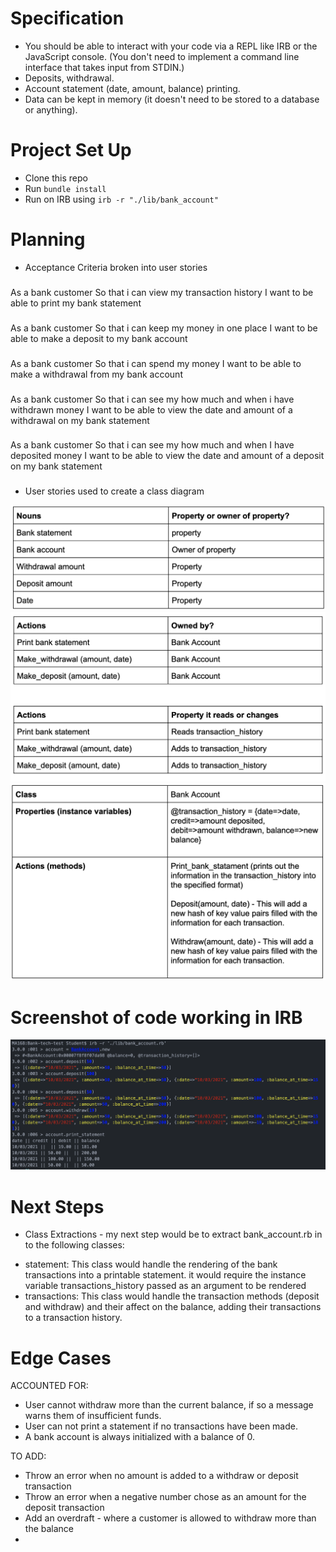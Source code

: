 # Specification

* You should be able to interact with your code via a REPL like IRB or the JavaScript console. (You don't need to implement a command line interface that takes input from STDIN.)
* Deposits, withdrawal.
* Account statement (date, amount, balance) printing.
* Data can be kept in memory (it doesn't need to be stored to a database or anything).

# Project Set Up

* Clone this repo
* Run `bundle install`
* Run on IRB using `irb -r "./lib/bank_account"`

# Planning

* Acceptance Criteria broken into user stories

###
As a bank customer
So that i can view my transaction history
I want to be able to print my bank statement
###

###
As a bank customer
So that i can keep my money in one place
I want to be able to make a deposit to my bank account
###

###
As a bank customer
So that i can spend my money
I want to be able to make a withdrawal from my bank account
###

###
As a bank customer
So that i can see my how much and when i have withdrawn money
I want to be able to view the date and amount of a withdrawal on my bank statement
###

###
As a bank customer
So that i can see my how much and when I have deposited money
I want to be able to view the date and amount of a deposit on my bank statement
###

* User stories used to create a class diagram

![](assets/domain_modelling-f5d21af9.png)
![](assets/domain_modelling-a10d6e87.png)
![](assets/domain_modelling-6c982c87.png)

# Screenshot of code working in IRB

![](assets/README-c57d87be.png)

###

# Next Steps
* Class Extractions - my next step would be to extract bank_account.rb in to the following classes:
 - statement: This class would handle the rendering of the bank transactions into a printable statement. it would require the instance variable transactions_history passed as an argument to be rendered
 - transactions: This class would handle the transaction methods (deposit and withdraw) and their affect on the    balance, adding their transactions to a transaction history.

# Edge Cases
ACCOUNTED FOR:
* User cannot withdraw more than the current balance, if so a message warns them of insufficient funds.
* User can not print a statement if no transactions have been made.
* A bank account is always initialized with a balance of 0.

TO ADD:
* Throw an error when no amount is added to a withdraw or deposit transaction
* Throw an error when a negative number chose as an amount for the deposit transaction
* Add an overdraft - where a customer is allowed to withdraw more than the balance
*
